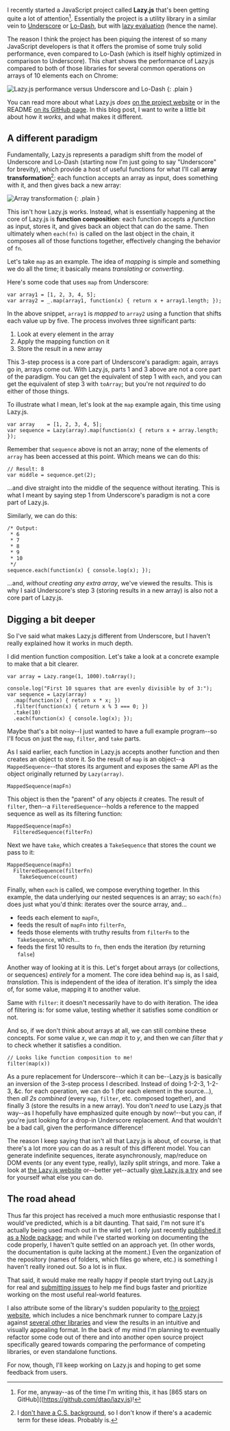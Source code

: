 I recently started a JavaScript project called **Lazy.js** that's been getting quite a lot of attention[^a-lot-of-attention]. Essentially the project is a utility library in a similar vein to [Underscore](http://underscorejs.org/) or [Lo-Dash](http://lodash.com/), but with [lazy evaluation](http://en.wikipedia.org/wiki/Lazy_evaluation) (hence the name).

The reason I think the project has been piquing the interest of so many JavaScript developers is that it offers the promise of some truly solid performance, even compared to Lo-Dash (which is itself highly optimized in comparison to Underscore). This chart shows the performance of Lazy.js compared to both of those libraries for several common operations on arrays of 10 elements each on Chrome:

![Lazy.js performance versus Underscore and Lo-Dash](/images/lazy-performance.png)
{: .plain }

You can read more about what Lazy.js *does* [on the project website](http://dtao.github.io/lazy.js/) or in the README [on its GitHub page](https://github.com/dtao/lazy.js). In this blog post, I want to write a little bit about how it *works*, and what makes it different.

A different paradigm
--------------------

Fundamentally, Lazy.js represents a paradigm shift from the model of Underscore and Lo-Dash (starting now I'm just going to say "Underscore" for brevity), which provide a host of useful functions for what I'll call **array transformation**[^array-transformation]: each function accepts an array as input, does something with it, and then gives back a new array:

![Array transformation](/images/array-transformation.png)
{: .plain }

This isn't how Lazy.js works. Instead, what is essentially happening at the core of Lazy.js is **function composition**: each function accepts a *function* as input, stores it, and gives back an object that can do the same. Then ultimately when `each(fn)` is called on the last object in the chain, it composes all of those functions together, effectively changing the behavior of `fn`.

Let's take `map` as an example. The idea of *mapping* is simple and something we do all the time; it basically means *translating* or *converting*.

Here's some code that uses `map` from Underscore:

~~~{: lang=javascript }
var array1 = [1, 2, 3, 4, 5];
var array2 = _.map(array1, function(x) { return x + array1.length; });
~~~

In the above snippet, `array1` is *mapped* to `array2` using a function that shifts each value up by five. The process involves three significant parts:

1. Look at every element in the array
2. Apply the mapping function on it
3. Store the result in a new array

This 3-step process is a core part of Underscore's paradigm: again, arrays go in, arrays come out. With Lazy.js, parts 1 and 3 above are not a core part of the paradigm. You can get the equivalent of step 1 with `each`, and you can get the equivalent of step 3 with `toArray`; but you're not *required* to do either of those things.

To illustrate what I mean, let's look at the `map` example again, this time using Lazy.js.

~~~{: lang=javascript }
var array    = [1, 2, 3, 4, 5];
var sequence = Lazy(array).map(function(x) { return x + array.length; });
~~~

Remember that `sequence` above is not an array; none of the elements of `array` has been accessed at this point. Which means we can do this:

~~~{: lang=javascript }
// Result: 8
var middle = sequence.get(2);
~~~

...and dive straight into the middle of the sequence without iterating. This is what I meant by saying step 1 from Underscore's paradigm is not a core part of Lazy.js.

Similarly, we can do this:

~~~{: lang=javascript }
/* Output:
 * 6
 * 7
 * 8
 * 9
 * 10
 */
sequence.each(function(x) { console.log(x); });
~~~

...and, *without creating any extra array*, we've viewed the results. This is why I said Underscore's step 3 (storing results in a new array) is also not a core part of Lazy.js.

Digging a bit deeper
--------------------

So I've said what makes Lazy.js different from Underscore, but I haven't really explained how it works in much depth.

I did mention function composition. Let's take a look at a concrete example to make that a bit clearer.

~~~{: lang=javascript }
var array = Lazy.range(1, 1000).toArray();

console.log("First 10 squares that are evenly divisible by of 3:");
var sequence = Lazy(array)
  .map(function(x) { return x * x; })
  .filter(function(x) { return x % 3 === 0; })
  .take(10)
  .each(function(x) { console.log(x); });
~~~

Maybe that's a bit noisy--I just wanted to have a full example program--so I'll focus on just the `map`, `filter`, and `take` parts.

As I said earlier, each function in Lazy.js accepts another function and then creates an object to store it. So the result of `map` is an object--a `MappedSequence`--that stores its argument and exposes the same API as the object originally returned by `Lazy(array)`.

    MappedSequence(mapFn)

This object is then the "parent" of any objects *it* creates. The result of `filter`, then--a `FilteredSequence`--holds a reference to the mapped sequence as well as its  filtering function:

    MappedSequence(mapFn)
      FilteredSequence(filterFn)

Next we have `take`, which creates a `TakeSequence` that stores the count we pass to it:

    MappedSequence(mapFn)
      FilteredSequence(filterFn)
        TakeSequence(count)

Finally, when `each` is called, we compose everything together. In this example, the data underlying our nested sequences is an array; so `each(fn)` does just what you'd think: iterates over the source array, and...

- feeds each element to `mapFn`,
- feeds the result of `mapFn` into `filterFn`,
- feeds those elements with truthy results from `filterFn` to the `TakeSequence`, which...
- feeds the first 10 results to `fn`, then ends the iteration (by returning `false`)

Another way of looking at it is this. Let's forget about arrays (or collections, or sequences) *entirely* for a moment. The core idea behind `map` is, as I said, *translation*. This is independent of the idea of iteration. It's simply the idea of, for some value, mapping it to another value.

Same with `filter`: it doesn't necessarily have to do with iteration. The idea of filtering is: for some value, testing whether it satisfies some condition or not.

And so, if we don't think about arrays at all, we can still combine these concepts. For some value *x*, we can *map* it to *y*, and then we can *filter* that *y* to check whether it satisfies a condition.

    // Looks like function composition to me!
    filter(map(x))

As a pure replacement for Underscore--which it can be--Lazy.js is basically an inversion of the 3-step process I described. Instead of doing 1-2-3, 1-2-3, &c. for each operation, we can do 1 (for each element in the source...), then *all 2s combined* (every `map`, `filter`, etc. composed together), and finally 3 (store the results in a new array). You don't *need* to use Lazy.js that way--as I hopefully have emphasized quite enough by now!--but you can, if you're just looking for a drop-in Underscore replacement. And that wouldn't be a bad call, given the performance difference!

The reason I keep saying that isn't all that Lazy.js is about, of course, is that there's a lot more you can do as a result of this different model. You can generate indefinite sequences, iterate asynchronously, map/reduce on DOM events (or any event type, really), lazily split strings, and more. Take a look at [the Lazy.js website](http://dtao.github.io/lazy.js) or--better yet--actually [give Lazy.js a try](https://github.com/dtao/lazy.js) and see for yourself what else you can do.

The road ahead
--------------

Thus far this project has received a much more enthusiastic response that I would've predicted, which is a bit daunting. That said, I'm not sure it's actually being used much out in the wild yet. I only just recently [published it as a Node package](https://npmjs.org/package/lazy.js); and while I've started working on documenting the code properly, I haven't quite settled on an approach yet. (In other words, the documentation is quite lacking at the moment.) Even the organization of the repository (names of folders, which files go where, etc.) is something I haven't really ironed out. So a lot is in flux.

That said, it would make me really happy if people start trying out Lazy.js for real and [submitting issues](https://github.com/dtao/lazy.js/issues) to help me find bugs faster and prioritize working on the most useful real-world features.

I also attribute some of the library's sudden popularity to [the project website](http://dtao.github.io/lazy.js/), which includes a nice benchmark runner to compare Lazy.js against [several other libraries](http://dtao.github.io/lazy.js/comparisons.html) and view the results in an intuitive and visually appealing format. In the back of my mind I'm planning to eventually refactor some code out of there and into another open source project specifically geared towards comparing the performance of competing libraries, or even standalone functions.

For now, though, I'll keep working on Lazy.js and hoping to get some feedback from users.

[^a-lot-of-attention]: For me, anyway--as of the time I'm writing this, it has [865 stars on GitHub]((https://github.com/dtao/lazy.js)!

[^array-transformation]: I [don't have a C.S. background](/posts/brushing-up-on-cs-part-1-algorithmic-complexity.html), so I don't know if there's a academic term for these ideas. Probably is.
